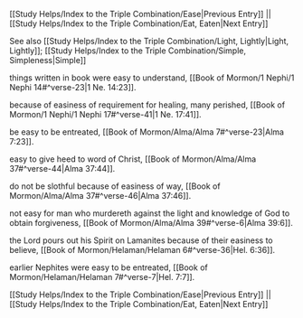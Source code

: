[[Study Helps/Index to the Triple Combination/Ease|Previous Entry]]  ||  [[Study Helps/Index to the Triple Combination/Eat, Eaten|Next Entry]]

 See also [[Study Helps/Index to the Triple Combination/Light, Lightly|Light, Lightly]]; [[Study Helps/Index to the Triple Combination/Simple, Simpleness|Simple]]

 things written in book were easy to understand, [[Book of Mormon/1 Nephi/1 Nephi 14#^verse-23|1 Ne. 14:23]].

 because of easiness of requirement for healing, many perished, [[Book of Mormon/1 Nephi/1 Nephi 17#^verse-41|1 Ne. 17:41]].

 be easy to be entreated, [[Book of Mormon/Alma/Alma 7#^verse-23|Alma 7:23]].

 easy to give heed to word of Christ, [[Book of Mormon/Alma/Alma 37#^verse-44|Alma 37:44]].

 do not be slothful because of easiness of way, [[Book of Mormon/Alma/Alma 37#^verse-46|Alma 37:46]].

 not easy for man who murdereth against the light and knowledge of God to obtain forgiveness, [[Book of Mormon/Alma/Alma 39#^verse-6|Alma 39:6]].

 the Lord pours out his Spirit on Lamanites because of their easiness to believe, [[Book of Mormon/Helaman/Helaman 6#^verse-36|Hel. 6:36]].

 earlier Nephites were easy to be entreated, [[Book of Mormon/Helaman/Helaman 7#^verse-7|Hel. 7:7]].

[[Study Helps/Index to the Triple Combination/Ease|Previous Entry]]  ||  [[Study Helps/Index to the Triple Combination/Eat, Eaten|Next Entry]]